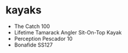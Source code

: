 # kayaks
- The Catch 100
- Lifetime Tamarack Angler Sit-On-Top Kayak
- Perception Pescador 10
- Bonafide SS127
